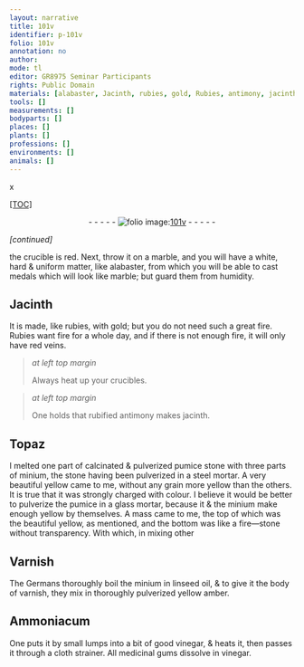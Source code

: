 ```yaml
---
layout: narrative
title: 101v
identifier: p-101v
folio: 101v
annotation: no
author:
mode: tl
editor: GR8975 Seminar Participants
rights: Public Domain
materials: [alabaster, Jacinth, rubies, gold, Rubies, antimony, jacinth, Topaz, pumice stone, minium, pumice, fire-stone, linseed oil, yellow amber, Ammoniacum, vinegar, gums]
tools: []
measurements: []
bodyparts: []
places: []
plants: []
professions: []
environments: []
animals: []
---
```


x<p><a href="{{ site.baseurl }}/diplomatic/">[TOC]</a></p><div class="folio" align="center">- - - - - <a href="http://gallica.bnf.fr/ark:/12148/btv1b10500001g/f208.image" target="_blank"><img src="https://cu-mkp.github.io/2017-workshop-edition/assets/photo-icon.png" alt="folio image: " style="display:inline-block; margin-bottom:-3px;"/>101v</a> - - - - - </div>  
 
*[continued]*
  
the crucible is red. Next, throw it on a marble, and you will have a white, hard & uniform matter, like <span class="m">alabaster</span>, from which you will be able to cast medals which will look like marble; but guard them from humidity.
 
 
  

## <span class="m">Jacinth</span>

 
It is made, like <span class="m">rubies</span>, with <span class="m">gold</span>; but you do not need such a great fire. <span class="m">Rubies</span> want fire for a whole day, and if there is not enough fire, it will only have red veins.
 
> *at left top margin*
> 
> 
>   Always heat up your crucibles. 
 
> *at left top margin*
> 
> 
>   One holds that rubified <span class="m">antimony</span> makes <span class="m">jacinth</span>. 
 
 
  

## <span class="m">Topaz</span>

 
I melted one part of calcinated & pulverized <span class="m">pumice stone</span> with three parts of <span class="m">minium</span>, the stone having been pulverized in a steel mortar. A very beautiful yellow came to me, without any grain more yellow than the others. It is true that it was strongly charged with colour. I believe it would be better to pulverize the <span class="m">pumice</span> in a glass mortar, because it & the <span class="m">minium</span> make enough yellow by themselves. A mass came to me, the top of which was the beautiful yellow, as mentioned, and the bottom was like a <span class="m">fire—stone</span> without transparency. With which, in mixing other
 
 
  

## Varnish

 
The Germans thoroughly boil the <span class="m">minium</span> in <span class="m">linseed oil</span>, & to give it the body of varnish, they mix in thoroughly pulverized <span class="m">yellow amber</span>.
 
 
  

## <span class="m">Ammoniacum</span>

 
One puts it by small lumps into a bit of good <span class="m">vinegar</span>, & heats it, then passes it through a cloth strainer. All medicinal <span class="m">gums</span> dissolve in <span class="m">vinegar</span>.
 
